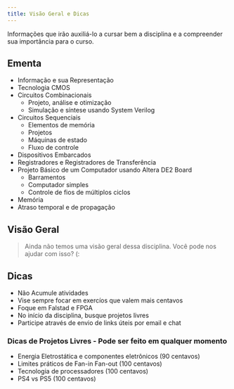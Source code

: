```yaml
---
title: Visão Geral e Dicas
---
```


Informações que irão auxiliá-lo a cursar bem a disciplina e a compreender sua importância para o curso.

## Ementa

- Informação e sua Representação 
- Tecnologia CMOS
- Circuitos Combinacionais
    - Projeto, análise e otimização 
    - Simulação e síntese usando System Verilog
- Circuitos Sequenciais 
    - Elementos de memória
    - Projetos
    - Máquinas de estado
    - Fluxo de controle
- Dispositivos Embarcados
- Registradores e Registradores de Transferência
- Projeto Básico de um Computador usando Altera DE2 Board
    - Barramentos
    - Computador simples
    - Controle de fios de múltiplos ciclos
- Memória
- Atraso temporal e de propagação

## Visão Geral

> Ainda não temos uma visão geral dessa disciplina. Você pode nos ajudar com isso? (:

## Dicas

- Não Acumule atividades
- Vise sempre focar em exercíos que valem mais centavos
- Foque em Falstad e FPGA
- No início da disciplina, busque projetos livres
- Participe através de envio de links úteis por email e chat

### Dicas de Projetos Livres - Pode ser feito em qualquer momento 
- Energia Eletrostática e componentes eletrônicos (90 centavos)
- Limites práticos de Fan-in Fan-out (100 centavos)
- Tecnologia de processadores (100 centavos)
- PS4 vs PS5 (100 centavos)

